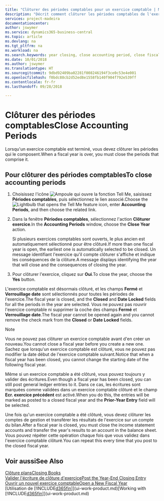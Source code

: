```yaml
---
title: "Clôturer des périodes comptables pour un exercice comptable | Microsoft Docs"
description: "Décrit comment clôturer les périodes comptables de l'exercice comptable."
services: project-madeira
documentationcenter: 
author: jswymer
ms.service: dynamics365-business-central
ms.topic: article
ms.devlang: na
ms.tgt_pltfrm: na
ms.workload: na
ms.search.keywords: year closing, close accounting period, close fiscal year, bank account detailed trial balance
ms.date: 10/01/2018
ms.author: jswymer
ms.translationtype: HT
ms.sourcegitcommit: 9dbd92409ba02281f008246194f3ce0c53e4e001
ms.openlocfilehash: f0bdc88cb2d52ed8e1558fb140f904f792e539ff
ms.contentlocale: fr-fr
ms.lasthandoff: 09/28/2018

---
```

# <a name="close-accounting-periods"></a><span data-ttu-id="5f661-103">Clôturer des périodes comptables</span><span class="sxs-lookup"><span data-stu-id="5f661-103">Close Accounting Periods</span></span>
<span data-ttu-id="5f661-104">Lorsqu'un exercice comptable est terminé, vous devez clôturer les périodes qui le composent.</span><span class="sxs-lookup"><span data-stu-id="5f661-104">When a fiscal year is over, you must close the periods that comprise it.</span></span>

## <a name="to-close-accounting-periods"></a><span data-ttu-id="5f661-105">Pour clôturer des périodes comptables</span><span class="sxs-lookup"><span data-stu-id="5f661-105">To close accounting periods</span></span>
1. <span data-ttu-id="5f661-106">Choisissez l'icône ![Ampoule qui ouvre la fonction Tell Me](media/ui-search/search_small.png "Dites-moi ce que vous voulez faire"), saisissez **Périodes comptables**, puis sélectionnez le lien associé.</span><span class="sxs-lookup"><span data-stu-id="5f661-106">Choose the ![Lightbulb that opens the Tell Me feature](media/ui-search/search_small.png "Tell me what you want to do") icon, enter **Accounting Periods**, and then choose the related link.</span></span>
2. <span data-ttu-id="5f661-107">Dans la fenêtre **Périodes comptables**, sélectionnez l'action **Clôturer exercice**.</span><span class="sxs-lookup"><span data-stu-id="5f661-107">In the **Accounting Periods** window, choose the **Close Year** action.</span></span>

    <span data-ttu-id="5f661-108">Si plusieurs exercices comptables sont ouverts, le plus ancien est automatiquement sélectionné pour être clôturé.</span><span class="sxs-lookup"><span data-stu-id="5f661-108">If more than one fiscal year is open, the earliest one is automatically selected to be closed.</span></span> <span data-ttu-id="5f661-109">Un message identifiant l'exercice qu'il compte clôturer s'affiche et indique les conséquences de la clôture.</span><span class="sxs-lookup"><span data-stu-id="5f661-109">A message displays identifying the year that will close and the consequences of closing the year.</span></span>
3. <span data-ttu-id="5f661-110">Pour clôturer l'exercice, cliquez sur **Oui**.</span><span class="sxs-lookup"><span data-stu-id="5f661-110">To close the year, choose the **Yes** button.</span></span>

<span data-ttu-id="5f661-111">L'exercice comptable est désormais clôturé, et les champs **Fermé** et **Verrouillage date** sont sélectionnés pour toutes les périodes de l'exercice.</span><span class="sxs-lookup"><span data-stu-id="5f661-111">The fiscal year is closed, and the **Closed** and **Date Locked** fields for all the periods in the year are selected.</span></span> <span data-ttu-id="5f661-112">Vous ne pouvez pas rouvrir l'exercice comptable ni supprimer la coche des champs **Fermé** et **Verrouillage date**.</span><span class="sxs-lookup"><span data-stu-id="5f661-112">The fiscal year cannot be opened again and you cannot remove the check mark from the **Closed** or **Date Locked** fields.</span></span>

> [!NOTE]  
>   <span data-ttu-id="5f661-113">Vous ne pouvez pas clôturer un exercice comptable avant d'en créer un nouveau.</span><span class="sxs-lookup"><span data-stu-id="5f661-113">You cannot close a fiscal year before you create a new one.</span></span> <span data-ttu-id="5f661-114">Sachez que lorsqu'un exercice comptable est clôturé, vous ne pouvez pas modifier la date début de l'exercice comptable suivant.</span><span class="sxs-lookup"><span data-stu-id="5f661-114">Notice that when a fiscal year has been closed, you cannot change the starting date of the following fiscal year.</span></span>

<span data-ttu-id="5f661-115">Même si un exercice comptable a été clôturé, vous pouvez toujours y valider des écritures.</span><span class="sxs-lookup"><span data-stu-id="5f661-115">Even though a fiscal year has been closed, you can still post general ledger entries to it.</span></span> <span data-ttu-id="5f661-116">Dans ce cas, les écritures sont marquées comme validées dans un exercice comptable clôturé et le champ **Ecr. exercice précédent** est activé.</span><span class="sxs-lookup"><span data-stu-id="5f661-116">When you do this, the entries will be marked as posted to a closed fiscal year and the **Prior-Year Entry** field will be selected.</span></span>

<span data-ttu-id="5f661-117">Une fois qu'un exercice comptable a été clôturé, vous devez clôturer les comptes de gestion et transférer les résultats de l'exercice sur un compte du bilan.</span><span class="sxs-lookup"><span data-stu-id="5f661-117">After a fiscal year is closed, you must close the income statement accounts and transfer the year's results to an account in the balance sheet.</span></span> <span data-ttu-id="5f661-118">Vous pouvez répéter cette opération chaque fois que vous validez dans l'exercice comptable clôturé.</span><span class="sxs-lookup"><span data-stu-id="5f661-118">You can repeat this every time that you post to the closed fiscal year.</span></span>

## <a name="see-also"></a><span data-ttu-id="5f661-119">Voir aussi</span><span class="sxs-lookup"><span data-stu-id="5f661-119">See Also</span></span>
[<span data-ttu-id="5f661-120">Clôture plans</span><span class="sxs-lookup"><span data-stu-id="5f661-120">Closing Books</span></span>](year-close-books.md)  
[<span data-ttu-id="5f661-121">Valider l'écriture de clôture d'exercice</span><span class="sxs-lookup"><span data-stu-id="5f661-121">Post the Year-End Closing Entry</span></span>](year-how-post-year-end-close-entry.md)  
[<span data-ttu-id="5f661-122">Ouvrir un nouvel exercice comptable</span><span class="sxs-lookup"><span data-stu-id="5f661-122">Open a New Fiscal Year</span></span>](finance-how-open-new-fiscal-year.md)  
<span data-ttu-id="5f661-123">[Utilisation de [!INCLUDE[d365fin](includes/d365fin_md.md)]](ui-work-product.md)</span><span class="sxs-lookup"><span data-stu-id="5f661-123">[Working with [!INCLUDE[d365fin](includes/d365fin_md.md)]](ui-work-product.md)</span></span>

